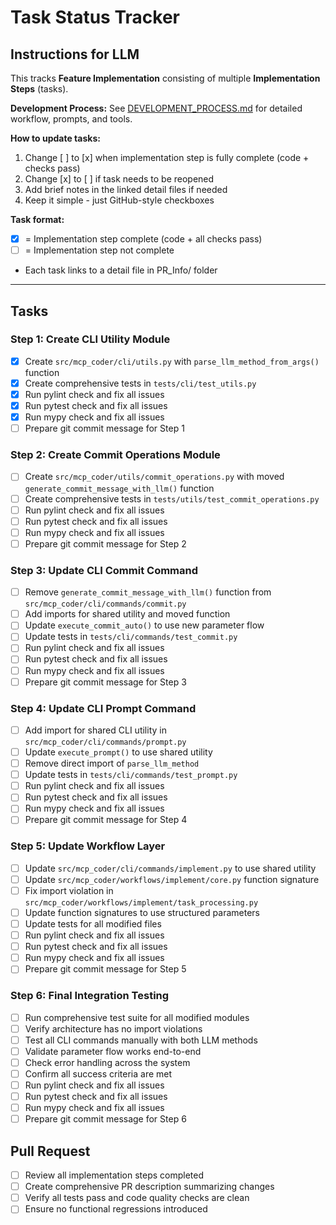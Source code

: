 # Task Status Tracker

## Instructions for LLM

This tracks **Feature Implementation** consisting of multiple **Implementation Steps** (tasks).

**Development Process:** See [DEVELOPMENT_PROCESS.md](./DEVELOPMENT_PROCESS.md) for detailed workflow, prompts, and tools.

**How to update tasks:**
1. Change [ ] to [x] when implementation step is fully complete (code + checks pass)
2. Change [x] to [ ] if task needs to be reopened
3. Add brief notes in the linked detail files if needed
4. Keep it simple - just GitHub-style checkboxes

**Task format:**
- [x] = Implementation step complete (code + all checks pass)
- [ ] = Implementation step not complete
- Each task links to a detail file in PR_Info/ folder

---

## Tasks

### Step 1: Create CLI Utility Module
- [x] Create `src/mcp_coder/cli/utils.py` with `parse_llm_method_from_args()` function
- [x] Create comprehensive tests in `tests/cli/test_utils.py`
- [x] Run pylint check and fix all issues
- [x] Run pytest check and fix all issues
- [x] Run mypy check and fix all issues
- [ ] Prepare git commit message for Step 1

### Step 2: Create Commit Operations Module
- [ ] Create `src/mcp_coder/utils/commit_operations.py` with moved `generate_commit_message_with_llm()` function
- [ ] Create comprehensive tests in `tests/utils/test_commit_operations.py`
- [ ] Run pylint check and fix all issues
- [ ] Run pytest check and fix all issues
- [ ] Run mypy check and fix all issues
- [ ] Prepare git commit message for Step 2

### Step 3: Update CLI Commit Command
- [ ] Remove `generate_commit_message_with_llm()` function from `src/mcp_coder/cli/commands/commit.py`
- [ ] Add imports for shared utility and moved function
- [ ] Update `execute_commit_auto()` to use new parameter flow
- [ ] Update tests in `tests/cli/commands/test_commit.py`
- [ ] Run pylint check and fix all issues
- [ ] Run pytest check and fix all issues
- [ ] Run mypy check and fix all issues
- [ ] Prepare git commit message for Step 3

### Step 4: Update CLI Prompt Command
- [ ] Add import for shared CLI utility in `src/mcp_coder/cli/commands/prompt.py`
- [ ] Update `execute_prompt()` to use shared utility
- [ ] Remove direct import of `parse_llm_method`
- [ ] Update tests in `tests/cli/commands/test_prompt.py`
- [ ] Run pylint check and fix all issues
- [ ] Run pytest check and fix all issues
- [ ] Run mypy check and fix all issues
- [ ] Prepare git commit message for Step 4

### Step 5: Update Workflow Layer
- [ ] Update `src/mcp_coder/cli/commands/implement.py` to use shared utility
- [ ] Update `src/mcp_coder/workflows/implement/core.py` function signature
- [ ] Fix import violation in `src/mcp_coder/workflows/implement/task_processing.py`
- [ ] Update function signatures to use structured parameters
- [ ] Update tests for all modified files
- [ ] Run pylint check and fix all issues
- [ ] Run pytest check and fix all issues
- [ ] Run mypy check and fix all issues
- [ ] Prepare git commit message for Step 5

### Step 6: Final Integration Testing
- [ ] Run comprehensive test suite for all modified modules
- [ ] Verify architecture has no import violations
- [ ] Test all CLI commands manually with both LLM methods
- [ ] Validate parameter flow works end-to-end
- [ ] Check error handling across the system
- [ ] Confirm all success criteria are met
- [ ] Run pylint check and fix all issues
- [ ] Run pytest check and fix all issues
- [ ] Run mypy check and fix all issues
- [ ] Prepare git commit message for Step 6

## Pull Request
- [ ] Review all implementation steps completed
- [ ] Create comprehensive PR description summarizing changes
- [ ] Verify all tests pass and code quality checks are clean
- [ ] Ensure no functional regressions introduced
